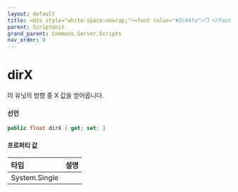 ```yaml
---
layout: default
title: <div style="white-space:nowrap;"><font color="#2c84fa">❒ </font>dirX</div>
parent: ScriptUnit
grand_parent: Commons.Server.Scripts
nav_order: 0
---
```


<!-- 아래로 편집 -->

# dirX
이 유닛의 방향 중 X 값을 얻어옵니다.

#### 선언
```cs
public float dirX { get; set; }
```

#### 프로퍼티 값

|타입|설명|
|:-|:-|
|System.Single|